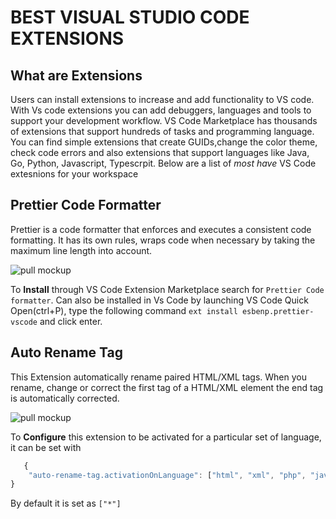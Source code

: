 # **BEST VISUAL STUDIO CODE EXTENSIONS**

## **What are Extensions**
 Users can install extensions to increase and add functionality to VS code. With Vs code extensions you can add debuggers, languages and tools to support your development workflow. VS Code Marketplace has thousands of extensions that support hundreds of tasks and programming language. You can find simple extensions that create GUIDs,change the color theme, check code errors and also extensions that support languages like Java, Go, Python, Javascript, Typescrpit. Below are a list of *most have* VS Code extesnions for your workspace

 ## **Prettier Code Formatter**
 Prettier is a code formatter that enforces and executes a consistent code formatting. It has its own rules, wraps code when necessary by taking the maximum line length into account.

 ![pull mockup](./)

To **Install** through VS Code Extension Marketplace search for `Prettier Code formatter`.
Can also be installed in Vs Code by launching VS Code Quick Open(ctrl+P), type the following command `ext install esbenp.prettier-vscode` and click enter.

## **Auto Rename Tag** 
This Extension automatically rename paired HTML/XML tags. When you rename, change or correct the first tag of a HTML/XML element the end tag is automatically corrected.

![pull mockup](./)

To **Configure** this extension to be activated for a particular set of language, it can be set with 

```js
   {
    "auto-rename-tag.activationOnLanguage": ["html", "xml", "php", "javascript"]
}
```
By default it is set as `["*"]`